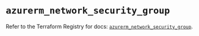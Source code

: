 # `azurerm_network_security_group`

Refer to the Terraform Registry for docs: [`azurerm_network_security_group`](https://registry.terraform.io/providers/hashicorp/azurerm/3.111.0/docs/resources/network_security_group).
